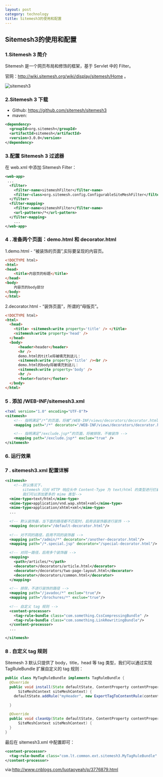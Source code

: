 ```yaml
---
layout: post
category: technology
title: Sitemesh3的使用和配置
---
```


## Sitemesh3的使用和配置

### 1.Sitemesh 3 简介

 Sitemesh 是一个网页布局和修饰的框架，基于 Servlet 中的 Filter。
 
 官网：http://wiki.sitemesh.org/wiki/display/sitemesh/Home 。
 
 ![sitemesh3](http://wiki.sitemesh.org/wiki/download/attachments/589826/Figure%201%20with%20Mobile.png?version=9&modificationDate=1349312948377&api=v2 "Title")
 
### 2.Sitemesh 3 下载
 - Github: https://github.com/sitemesh/sitemesh3
 - maven: 
```xml
<dependency>
  <groupId>org.sitemesh</groupId>
  <artifactId>sitemesh</artifactId>
  <version>3.0.0</version>
</dependency>
```

### 3.配置 Sitemesh 3 过滤器
在 web.xml 中添加 Sitemesh Filter： 
```xml
<web-app>
 ...
  <filter>
    <filter-name>sitemeshFilter</filter-name>
    <filter-class>org.sitemesh.config.ConfigurableSiteMeshFilter</filter-class>
  </filter>
  <filter-mapping>
    <filter-name>sitemeshFilter</filter-name>
    <url-pattern>/*</url-pattern>
  </filter-mapping>
	...
</web-app>
```

### 4 . 准备两个页面：demo.html 和 decorator.html
1.demo.html - “被装饰的页面”,实际要呈现的内容页。
```html
<!DOCTYPE html>
<html>
<head>
    <title>内容页的标题</title>
</head>
<body>
    内容页的body部分
</body>
</html>
```
2.decorator.html - “装饰页面”，所谓的“母版页”。
```html
<!DOCTYPE html>
<html>
  <head>
    <title> <sitemesh:write property='title' /> </title>
    <sitemesh:write property='head' />
  </head>
  <body>
      <header>header</header>
      <hr />
      demo.html的title将被填充到这儿：
      <sitemesh:write property='title' /><br />
      demo.html的body将被填充到这儿：
      <sitemesh:write property='body' />
      <hr />
      <footer>footer</footer>
  </body>
</html>
```
### 5 . 添加 /WEB-INF/sitemesh3.xml
```xml
<?xml version="1.0" encoding="UTF-8"?>
<sitemesh>
    <!-- 指明满足“/*”的页面，将被“/WEB-INF/views/decorators/decorator.html”所装饰 -->
    <mapping path="/*" decorator="/WEB-INF/views/decorators/decorator.html" />

    <!-- 指明满足“/exclude.jsp*”的页面，将被排除，不被装饰 -->
    <mapping path="/exclude.jsp*" exclue="true" />
</sitemesh>
```

### 6. 运行效果

### 7 . sitemesh3.xml 配置详解
```xml
<sitemesh>
    <!--默认情况下，
        sitemesh 只对 HTTP 响应头中 Content-Type 为 text/html 的类型进行拦截和装饰，
        我们可以添加更多的 mime 类型-->
  <mime-type>text/html</mime-type>
  <mime-type>application/vnd.wap.xhtml+xml</mime-type>
  <mime-type>application/xhtml+xml</mime-type>
  ...
  
  <!-- 默认装饰器，当下面的路径都不匹配时，启用该装饰器进行装饰 -->
  <mapping decorator="/default-decorator.html"/>
  
  <!-- 对不同的路径，启用不同的装饰器 -->
  <mapping path="/admin/*" decorator="/another-decorator.html"/>
  <mapping path="/*.special.jsp" decorator="/special-decorator.html"/>

  <!-- 对同一路径，启用多个装饰器 -->
  <mapping>
    <path>/articles/*</path>
    <decorator>/decorators/article.html</decorator>
    <decorator>/decorators/two-page-layout.html</decorator>
    <decorator>/decorators/common.html</decorator>
  </mapping>

  <!-- 排除，不进行装饰的路径 -->
  <mapping path="/javadoc/*" exclue="true"/>
  <mapping path="/brochures/*" exclue="true"/>
  
  <!-- 自定义 tag 规则 -->
  <content-processor>
    <tag-rule-bundle class="com.something.CssCompressingBundle" />
    <tag-rule-bundle class="com.something.LinkRewritingBundle"/>
  </content-processor>
  ...

</sitemesh>
```

### 8 . 自定义 tag 规则
Sitemesh 3 默认只提供了 body，title，head 等 tag 类型，我们可以通过实现 TagRuleBundle 扩展自定义的 tag 规则：
```java
public class MyTagRuleBundle implements TagRuleBundle {
  @Override
  public void install(State defaultState, ContentProperty contentProperty,
      SiteMeshContext siteMeshContext) {
    defaultState.addRule("myHeader", new ExportTagToContentRule(contentProperty.getChild("myHeader"), false));
      
  }
  
  @Override
  public void cleanUp(State defaultState, ContentProperty contentProperty,
      SiteMeshContext siteMeshContext) {
  }
}
```
最后在 sitemesh3.xml 中配置即可：
```xml
<content-processor>
  <tag-rule-bundle class="com.lt.common.ext.sitemesh3.MyTagRuleBundle" />
</content-processor>
```

via:http://www.cnblogs.com/luotaoyeah/p/3776879.html

